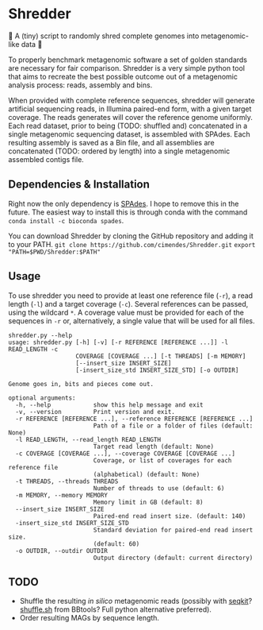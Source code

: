 # Shredder 
:octopus: A (tiny) script to randomly shred complete genomes into metagenomic-like data :octopus:


To properly benchmark metagenomic software a set of golden standards are necessary for fair comparison. Shredder 
is a very simple python tool that aims to recreate the best possible outcome out of a metagenomic analysis process: 
reads, assembly and bins. 


When provided with complete reference sequences, shredder will generate artificial sequencing reads, in Illumina 
paired-end form, with a given target coverage. The reads generates will cover the reference genome uniformly. 
Each read dataset, prior to being (TODO: shuffled and) concatenated in a single metagenomic sequencing dataset, is 
assembled with SPAdes. Each resulting assembly is saved as a Bin file, and all assemblies are concatenated (TODO: 
ordered by length) into a single metagenomic assembled contigs file. 


## Dependencies & Installation
Right now the only dependency is [SPAdes](http://cab.spbu.ru/software/spades/). I hope to remove this in the future. 
The easiest way to install this is through conda with the command `conda install -c bioconda spades`. 


You can download Shredder by cloning the GitHub repository and adding it to your PATH. 
`git clone https://github.com/cimendes/Shredder.git`
`export "PATH=$PWD/Shredder:$PATH"`


## Usage
To use shredder you need to provide at least one reference file (`-r`), a read length (`-l`) and a target 
coverage (`-c`). Several references can be passed, using the wildcard `*`. A coverage value must be provided
for each of the sequences in `-r` or, alternatively, a single value that will be used for all files. 


    shredder.py --help
    usage: shredder.py [-h] [-v] [-r REFERENCE [REFERENCE ...]] -l READ_LENGTH -c
                       COVERAGE [COVERAGE ...] [-t THREADS] [-m MEMORY]
                       [--insert_size INSERT_SIZE]
                       [-insert_size_std INSERT_SIZE_STD] [-o OUTDIR]
    
    Genome goes in, bits and pieces come out.
    
    optional arguments:
      -h, --help            show this help message and exit
      -v, --version         Print version and exit.
      -r REFERENCE [REFERENCE ...], --reference REFERENCE [REFERENCE ...]
                            Path of a file or a folder of files (default: None)
      -l READ_LENGTH, --read_length READ_LENGTH
                            Target read length (default: None)
      -c COVERAGE [COVERAGE ...], --coverage COVERAGE [COVERAGE ...]
                            Coverage, or list of coverages for each reference file
                            (alphabetical) (default: None)
      -t THREADS, --threads THREADS
                            Number of threads to use (default: 6)
      -m MEMORY, --memory MEMORY
                            Memory limit in GB (default: 8)
      --insert_size INSERT_SIZE
                            Paired-end read insert size. (default: 140)
      -insert_size_std INSERT_SIZE_STD
                            Standard deviation for paired-end read insert size.
                            (default: 60)
      -o OUTDIR, --outdir OUTDIR
                            Output directory (default: current directory)


## TODO
* Shuffle the resulting *in silico* metagenomic reads (possibly with [seqkit](https://github.com/shenwei356/seqkit)? 
[shuffle.sh](https://sourceforge.net/projects/bbmap/) from BBtools? Full python alternative preferred).
* Order resulting MAGs by sequence length. 